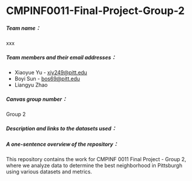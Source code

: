 # CMPINF0011-Final-Project-Group-2



##### Team name：
xxx


##### Team members and their email addresses：

* Xiaoyue Yu - xiy249@pitt.edu
* Boyi Sun - bos69@pitt.edu
* Liangyu Zhao



##### Canvas group number：

Group 2



##### Description and links to the datasets used：



##### A one-sentence overview of the repository：

This repository contains the work for CMPINF 0011 Final Project - Group 2, where we analyze data to determine the best neighborhood in Pittsburgh using various datasets and metrics.



